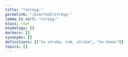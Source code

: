 ```yaml
---
title: "*streyg-"
permalink: "/pie/root/streyg-"
lemma_to_sort: "streyg-"
klass: root
etymology: []
markers: []
synonyms: []
definitions: [["to stroke, rub, strike", "to shear"]]
topics: []
---
```


